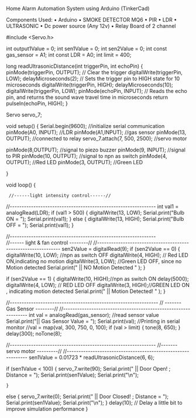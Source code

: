 Home Alarm Automation System using Arduino (TinkerCad)

Components Used:
• Arduino
• SMOKE DETECTOR MQ6
• PIR
• LDR
• ULTRASONIC
• Dc power source (Any 12v)
• Relay Board of 2 channel


#include <Servo.h>

int output1Value = 0;
int sen1Value = 0;
int sen2Value = 0;
int const gas_sensor = A1;
int const LDR = A0;
int limit = 400;

long readUltrasonicDistance(int triggerPin, int echoPin)
{
  pinMode(triggerPin, OUTPUT);  // Clear the trigger
  digitalWrite(triggerPin, LOW);
  delayMicroseconds(2);
// Sets the trigger pin to HIGH state for 10 microseconds
  digitalWrite(triggerPin, HIGH);
  delayMicroseconds(10);
  digitalWrite(triggerPin, LOW);
  pinMode(echoPin, INPUT);
  // Reads the echo pin, and returns the sound wave travel time in microseconds
  return pulseIn(echoPin, HIGH);
}

Servo servo_7;

void setup()
{
   Serial.begin(9600);		//initialize serial communication
  pinMode(A0, INPUT);		//LDR
  pinMode(A1,INPUT);      	//gas sensor
  pinMode(13, OUTPUT);		//connected to relay
  servo_7.attach(7, 500, 2500); //servo motor

  pinMode(8,OUTPUT);     	//signal to piezo buzzer
  pinMode(9, INPUT);		//signal to PIR	
  pinMode(10, OUTPUT);		//signal to npn as switch
  pinMode(4, OUTPUT);		//Red LED
  pinMode(3, OUTPUT);		//Green LED
 
}

void loop()
{
  
     //------light intensity control------//
//-------------------------------------------------------------- 
    int val1 = analogRead(LDR);
  if (val1 > 500) 
  	{
    	digitalWrite(13, LOW);
    Serial.print("Bulb ON = ");
    Serial.print(val1);
  	} 
  else 
  	{
    	digitalWrite(13, HIGH);
     Serial.print("Bulb OFF = ");
    Serial.print(val1);
  	}

//--------------------------------------------------------------  
        //------ light & fan control --------// 
//--------------------------------------------------------------
  sen2Value = digitalRead(9);
  if (sen2Value == 0) 
  	{
    	digitalWrite(10, LOW); //npn as switch OFF
    	digitalWrite(4, HIGH); // Red LED ON,indicating no motion
    	digitalWrite(3, LOW); //Green LED OFF, since no Motion detected
    Serial.print("     || NO Motion Detected    " );
  	}
 
  if (sen2Value == 1) 
  	{
    	digitalWrite(10, HIGH);//npn as switch ON
    delay(5000);
    	digitalWrite(4, LOW); // RED LED OFF 
    	digitalWrite(3, HIGH);//GREEN LED ON , indicating motion detected
     Serial.print(" 	   || Motion Detected!      " );
  	}
  
  
//---------------------------------------------------------------
       // ------- Gas Sensor --------//
//---------------------------------------------------------------
int val = analogRead(gas_sensor);      //read sensor value
  Serial.print("|| Gas Sensor Value = ");
  Serial.print(val);				   //Printing in serial monitor
//val = map(val, 300, 750, 0, 100); 
  if (val > limit)
  	{
    	tone(8, 650);
  	}
 	delay(300);
 	noTone(8);

 //-------------------------------------------------------------- 
      //-------  servo motor  ---------//
 //------------------------------------------------------------- 
  sen1Value = 0.01723 * readUltrasonicDistance(6, 6);

  if (sen1Value < 100) 
  	{
    	servo_7.write(90);
    Serial.print(" 	  || Door Open!  ; Distance = ");
    Serial.print(sen1Value);
   Serial.print("\n");
 
  	} 
  else 
  	{
    	servo_7.write(0);
    Serial.print(" 	  || Door Closed! ; Distance =  ");
    Serial.print(sen1Value);
    Serial.print("\n");
  }
  delay(10); // Delay a little bit to improve simulation performance
}
